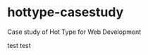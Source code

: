 # hottype-casestudy
Case study of Hot Type for Web Development
<url href=https://hottype.co/>

test test
